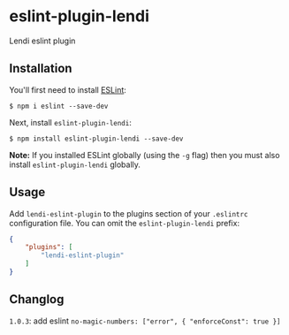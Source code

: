 # eslint-plugin-lendi

Lendi eslint plugin

## Installation

You'll first need to install [ESLint](http://eslint.org):

```
$ npm i eslint --save-dev
```

Next, install `eslint-plugin-lendi`:

```
$ npm install eslint-plugin-lendi --save-dev
```

**Note:** If you installed ESLint globally (using the `-g` flag) then you must also install `eslint-plugin-lendi` globally.

## Usage

Add `lendi-eslint-plugin` to the plugins section of your `.eslintrc` configuration file. You can omit the `eslint-plugin-lendi` prefix:

```json
{
    "plugins": [
        "lendi-eslint-plugin"
    ]
}
```

## Changlog
`1.0.3`: add eslint `no-magic-numbers: ["error", { "enforceConst": true }]`






